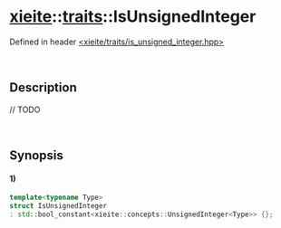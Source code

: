 # [xieite](../../xieite.md)\:\:[traits](../../traits.md)\:\:IsUnsignedInteger
Defined in header [<xieite/traits/is_unsigned_integer.hpp>](../../../include/xieite/traits/is_unsigned_integer.hpp)

&nbsp;

## Description
// TODO

&nbsp;

## Synopsis
#### 1)
```cpp
template<typename Type>
struct IsUnsignedInteger
: std::bool_constant<xieite::concepts::UnsignedInteger<Type>> {};
```
